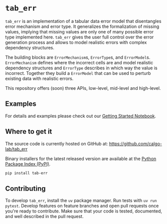 # `tab_err`

`tab_err` is an implementation of a tabular data error model that disentangles error mechanism and error type.
It generalizes the formalization of missing values, implying that missing values are only one of many possible error type implemented here.
`tab_err` gives the user full control over the error generation process and allows to model realistic errors with complex dependency structures.

The building blocks are `ErrorMechanism`s, `ErrorType`s, and `ErrorModel`s.
`ErrorMechanism` defines where the incorrect cells are and model realistic dependency structures and `ErrorType` describes in which way the value is incorrect.
Together they build a `ErrorModel` that can be used to perturb existing data with realistic errors.

This repository offers (soon) three APIs, low-level, mid-level and high-level.

## Examples

For details and examples please check out our [Getting Started Notebook](https://github.com/calgo-lab/tab_err/blob/main/examples/1-Getting-Started.ipynb).

## Where to get it

The source code is currently hosted on GitHub at:
<https://github.com/calgo-lab/tab_err>

Binary installers for the latest released version are available at the [Python
Package Index (PyPI)](https://pypi.org/project/tab-err).

```sh
pip install tab-err
```

## Contributing

To develop `tab_err`, install the `uv` package manager.
Run tests with `uv run pytest`.
Develop features on feature branches and open pull requests once you're ready to contribute.
Make sure that your code is tested, documented, and well described in the pull request.
